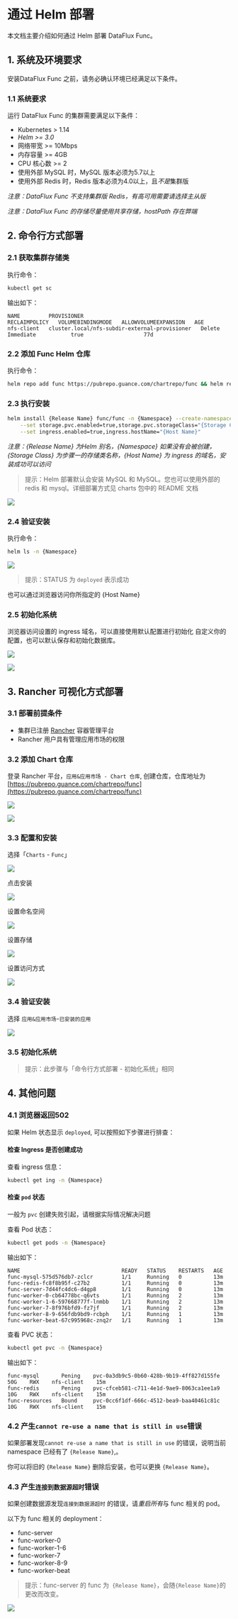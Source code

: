 # 通过 Helm 部署

本文档主要介绍如何通过 Helm 部署 DataFlux Func。

## 1. 系统及环境要求

安装DataFlux Func 之前，请务必确认环境已经满足以下条件。

### 1.1 系统要求

运行 DataFlux Func 的集群需要满足以下条件：

- Kubernetes > 1.14
- *Helm >= 3.0*
- 网络带宽 >= 10Mbps
- 内存容量 >= 4GB
- CPU 核心数 >= 2
- 使用外部 MySQL 时，MySQL 版本必须为5.7以上
- 使用外部 Redis 时，Redis 版本必须为4.0以上，且*不是*集群版

*注意：DataFlux Func 不支持集群版 Redis，有高可用需要请选择主从版*

*注意：DataFlux Func 的存储尽量使用共享存储，hostPath 存在弊端*

## 2. 命令行方式部署

### 2.1 获取集群存储类

执行命令：

```bash
kubectl get sc
```

输出如下：

```text
NAME         PROVISIONER                                     RECLAIMPOLICY   VOLUMEBINDINGMODE   ALLOWVOLUMEEXPANSION   AGE
nfs-client   cluster.local/nfs-subdir-external-provisioner   Delete          Immediate           true                   77d
```

### 2.2 添加 Func Helm 仓库

执行命令：

```bash
helm repo add func https://pubrepo.guance.com/chartrepo/func && helm repo update
```

### 2.3 执行安装

```bash
helm install {Release Name} func/func -n {Namespace} --create-namespace  \
    --set storage.pvc.enabled=true,storage.pvc.storageClass="{Storage Class}" \
    --set ingress.enabled=true,ingress.hostName="{Host Name}"
```

*注意：{Release Name} 为Helm 别名，{Namespace} 如果没有会被创建，{Storage Class} 为步骤一的存储类名称，{Host Name} 为 ingress 的域名，安装成功可以访问*

> 提示：Helm 部署默认会安装 MySQL 和 MySQL。您也可以使用外部的 redis 和 mysql。详细部署方式见 charts 包中的 README 文档

![](deploy-via-helm-guide/install-via-cli.png)

### 2.4 验证安装

执行命令：

```bash
helm ls -n {Namespace}
```

![](deploy-via-helm-guide/verify-via-cli.png)

> 提示：STATUS 为 `deployed` 表示成功

也可以通过浏览器访问你所指定的 {Host Name}

### 2.5 初始化系统

浏览器访问设置的 ingress 域名，可以直接使用默认配置进行初始化 自定义你的配置，也可以默认保存和初始化数据库。

![](deploy-via-helm-guide/init-func.png)

![](deploy-via-helm-guide/login-func.png)

## 3. Rancher 可视化方式部署

### 3.1 部署前提条件

- 集群已注册 [Rancher](https://rancher.com/quick-start) 容器管理平台
- Rancher 用户具有管理应用市场的权限

### 3.2 添加 Chart 仓库

登录 Rancher 平台，`应用&应用市场 - Chart 仓库`, 创建仓库，仓库地址为 [https://pubrepo.guance.com/chartrepo/func](https://pubrepo.guance.com/chartrepo/func)

![](deploy-via-helm-guide/chart-repo.png)

![](deploy-via-helm-guide/chart-repo-add.png)

### 3.3 配置和安装

选择「`Charts` - `Func`」

![](deploy-via-helm-guide/config-charts.png)

点击安装

![](deploy-via-helm-guide/install-via-rancher.png)

设置命名空间

![](deploy-via-helm-guide/install-via-rancher-2.png)

设置存储

![](deploy-via-helm-guide/install-via-rancher-3.png)

设置访问方式

![](deploy-via-helm-guide/install-via-rancher-4.png)

### 3.4 验证安装

选择 `应用&应用市场`-`已安装的应用`

![](deploy-via-helm-guide/verify-via-rancher.png)

### 3.5 初始化系统

> 提示：此步骤与「命令行方式部署 - 初始化系统」相同

## 4. 其他问题

### 4.1 浏览器返回502

如果 Helm 状态显示 `deployed`, 可以按照如下步骤进行排查：

#### 检查 Ingress 是否创建成功

查看 ingress 信息：

```bash
kubectl get ing -n {Namespace}
```

#### 检查 `pod` 状态

一般为 `pvc` 创建失败引起，请根据实际情况解决问题

查看 Pod 状态：

```bash
kubectl get pods -n {Namespace}
```

输出如下：

```text
NAME                                READY   STATUS    RESTARTS   AGE
func-mysql-575d576db7-zclcr         1/1     Running   0          13m
func-redis-fc8f8b95f-c27b2          1/1     Running   0          13m
func-server-7d44fc4dc6-d4gp8        1/1     Running   0          13m
func-worker-0-cb64778bc-q6vts       1/1     Running   2          13m
func-worker-1-6-597668777f-lnmbb    1/1     Running   2          13m
func-worker-7-8f976bfd9-fz7jf       1/1     Running   2          13m
func-worker-8-9-656fdb9bd9-rcbph    1/1     Running   1          13m
func-worker-beat-67c995968c-znq2r   1/1     Running   1          13m
```

查看 PVC 状态：

```bash
kubectl get pvc -n {Namespace}
```

输出如下：

```text
func-mysql       Pening    pvc-0a3db9c5-0b60-428b-9b19-4ff827d155fe   50G    RWX    nfs-client    15m
func-redis       Pening    pvc-cfceb581-c711-4e1d-9ae9-8063ca1ee1a9   10G    RWX    nfs-client    15m
func-resources   Bound     pvc-0cc6f1df-666c-4512-bea9-baa40461c81c   10G    RWX    nfs-client    15m
```

### 4.2 产生`cannot re-use a name that is still in use`错误

如果部署发现`cannot re-use a name that is still in use` 的错误，说明当前 namespace 已经有了 `{Release Name}`,。

你可以将旧的 `{Release Name}` 删除后安装，也可以更换 `{Release Name}`。

### 4.3 产生`连接到数据源超时`错误
如果创建数据源发现`连接到数据源超时` 的错误，请*重启所有*与 func 相关的 pod。

以下为 func 相关的 deployment：

- func-server
- func-worker-0
- func-worker-1-6
- func-worker-7
- func-worker-8-9
- func-worker-beat

> 提示：func-server 的 func 为` {Release Name}`，会随`{Release Name}`的更改而改变。

![](deploy-via-helm-guide/install-via-error-timeout.png)

